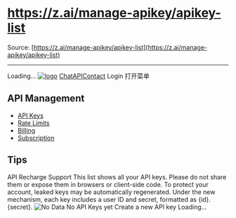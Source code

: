 # https://z.ai/manage-apikey/apikey-list

Source: [https://z.ai/manage-apikey/apikey-list](https://z.ai/manage-apikey/apikey-list)

---

Loading...
[![logo](https://z-cdn.chatglm.cn/z-ai/static/logo.svg)](https://z.ai/chat)
[Chat](https://z.ai/chat)[API](https://z.ai/model-api)[Contact](https://z.ai/contact)
Login
打开菜单
## API Management
  * [API Keys](https://z.ai/manage-apikey/apikey-list)
  * [Rate Limits](https://z.ai/manage-apikey/rate-limits)
  * [Billing](https://z.ai/manage-apikey/billing)
  * [Subscription](https://z.ai/manage-apikey/subscription)


## Tips
API Recharge Support
This list shows all your API keys. Please do not share them or expose them in browsers or client-side code. To protect your account, leaked keys may be automatically regenerated. Under the new mechanism, each key includes a user ID and secret, formatted as {id}.{secret}.
![No Data](https://z.ai/_next/image?url=%2Fimages%2Fempty-data.png&w=384&q=75)
No API Keys yet
Create a new API key
Loading...
